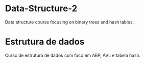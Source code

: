 # Data-Structure-2
Data structure course focusing on binary trees and hash tables.

# Estrutura de dados
Curso de estrutura de dados com foco em ABP, AVL e tabela hash.
